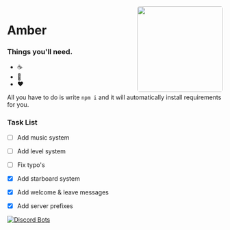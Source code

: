 <img style="border-radius:5px;" align="right" width="200" height="200" src="https://i.imgur.com/ieGIdAP.jpg">

# Amber

### Things you'll need.
* :coffee:
* :pray:
* :heart:

All you have to do is write `npm i` and it will automatically install requirements for you.

### Task List
- [ ] Add music system
- [ ] Add level system
- [ ] Fix typo's
- [x] Add starboard system
- [x] Add welcome & leave messages
- [x] Add server prefixes



[![Discord Bots](https://discordbots.org/api/widget/513108102711738377.svg)](https://discordbots.org/bot/513108102711738377)
